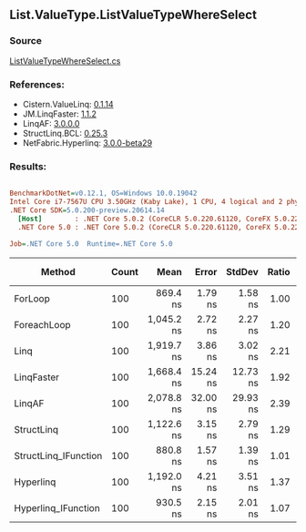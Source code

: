 ﻿## List.ValueType.ListValueTypeWhereSelect

### Source
[ListValueTypeWhereSelect.cs](../LinqBenchmarks/List/ValueType/ListValueTypeWhereSelect.cs)

### References:
- Cistern.ValueLinq: [0.1.14](https://www.nuget.org/packages/Cistern.ValueLinq/0.1.14)
- JM.LinqFaster: [1.1.2](https://www.nuget.org/packages/JM.LinqFaster/1.1.2)
- LinqAF: [3.0.0.0](https://www.nuget.org/packages/LinqAF/3.0.0.0)
- StructLinq.BCL: [0.25.3](https://www.nuget.org/packages/StructLinq.BCL/0.25.3)
- NetFabric.Hyperlinq: [3.0.0-beta29](https://www.nuget.org/packages/NetFabric.Hyperlinq/3.0.0-beta29)

### Results:
``` ini

BenchmarkDotNet=v0.12.1, OS=Windows 10.0.19042
Intel Core i7-7567U CPU 3.50GHz (Kaby Lake), 1 CPU, 4 logical and 2 physical cores
.NET Core SDK=5.0.200-preview.20614.14
  [Host]        : .NET Core 5.0.2 (CoreCLR 5.0.220.61120, CoreFX 5.0.220.61120), X64 RyuJIT
  .NET Core 5.0 : .NET Core 5.0.2 (CoreCLR 5.0.220.61120, CoreFX 5.0.220.61120), X64 RyuJIT

Job=.NET Core 5.0  Runtime=.NET Core 5.0  

```
|               Method | Count |       Mean |    Error |   StdDev | Ratio | RatioSD |  Gen 0 | Gen 1 | Gen 2 | Allocated |
|--------------------- |------ |-----------:|---------:|---------:|------:|--------:|-------:|------:|------:|----------:|
|              ForLoop |   100 |   869.4 ns |  1.79 ns |  1.58 ns |  1.00 |    0.00 |      - |     - |     - |         - |
|          ForeachLoop |   100 | 1,045.2 ns |  2.72 ns |  2.27 ns |  1.20 |    0.00 |      - |     - |     - |         - |
|                 Linq |   100 | 1,919.7 ns |  3.86 ns |  3.02 ns |  2.21 |    0.01 | 0.1335 |     - |     - |     280 B |
|           LinqFaster |   100 | 1,668.4 ns | 15.24 ns | 12.73 ns |  1.92 |    0.02 | 2.4433 |     - |     - |    5112 B |
|               LinqAF |   100 | 2,078.8 ns | 32.00 ns | 29.93 ns |  2.39 |    0.04 |      - |     - |     - |         - |
|           StructLinq |   100 | 1,122.6 ns |  3.15 ns |  2.79 ns |  1.29 |    0.00 | 0.0343 |     - |     - |      72 B |
| StructLinq_IFunction |   100 |   880.8 ns |  1.57 ns |  1.39 ns |  1.01 |    0.00 |      - |     - |     - |         - |
|            Hyperlinq |   100 | 1,192.0 ns |  4.21 ns |  3.51 ns |  1.37 |    0.00 |      - |     - |     - |         - |
|  Hyperlinq_IFunction |   100 |   930.5 ns |  2.15 ns |  2.01 ns |  1.07 |    0.00 |      - |     - |     - |         - |
